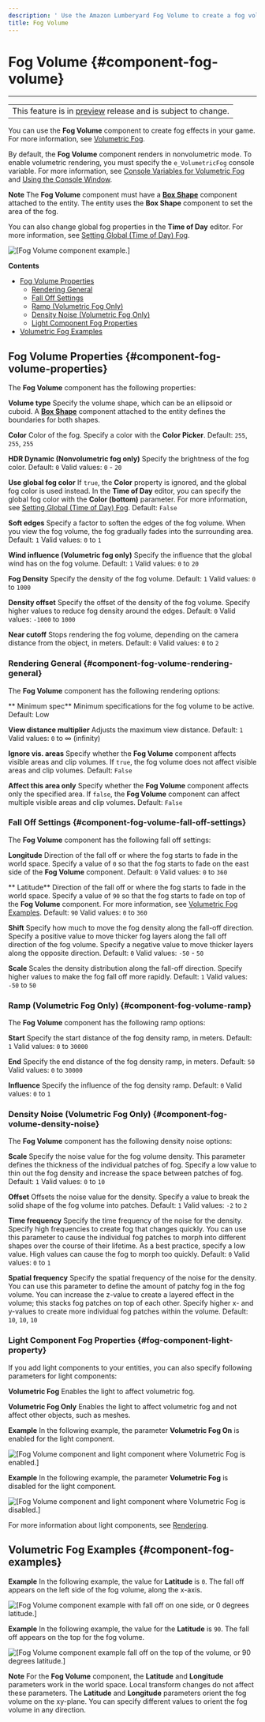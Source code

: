 ```yaml
---
description: ' Use the Amazon Lumberyard Fog Volume to create a fog volume in your game. '
title: Fog Volume
---
```

# Fog Volume {#component-fog-volume}


****

|  |
| --- |
| This feature is in [preview](/docs/userguide/ly-glos-chap#preview) release and is subject to change\.  |

You can use the **Fog Volume** component to create fog effects in your game\. For more information, see [Volumetric Fog](/docs/userguide/rendering/fog-volumetric.md)\.

By default, the **Fog Volume** component renders in nonvolumetric mode\. To enable volumetric rendering, you must specify the `e_VolumetricFog` console variable\. For more information, see [Console Variables for Volumetric Fog](/docs/userguide/rendering/fog-volumetric-console-variables.md) and [Using the Console Window](/docs/userguide/console-intro.md)\.

**Note**
The **Fog Volume** component must have a **[Box Shape](/docs/userguide/components/shapes.md)** component attached to the entity\. The entity uses the **Box Shape** component to set the area of the fog\.

You can also change global fog properties in the **Time of Day** editor\. For more information, see [Setting Global \(Time of Day\) Fog](/docs/userguide/weather/fog-global.md)\.

![\[Fog Volume component example.\]](/images/userguide/component/fog-component-example.png)

**Contents**
+ [Fog Volume Properties](#component-fog-volume-properties)
  + [Rendering General](#component-fog-volume-rendering-general)
  + [Fall Off Settings](#component-fog-volume-fall-off-settings)
  + [Ramp \(Volumetric Fog Only\)](#component-fog-volume-ramp)
  + [Density Noise \(Volumetric Fog Only\)](#component-fog-volume-density-noise)
  + [Light Component Fog Properties](#fog-component-light-property)
+ [Volumetric Fog Examples](#component-fog-examples)

## Fog Volume Properties {#component-fog-volume-properties}

The **Fog Volume** component has the following properties:

**Volume type**
Specify the volume shape, which can be an ellipsoid or cuboid\. A **[Box Shape](/docs/userguide/components/shapes.md)** component attached to the entity defines the boundaries for both shapes\.

**Color**
Color of the fog\. Specify a color with the **Color Picker**\.
Default: `255`, `255`, `255`

**HDR Dynamic \(Nonvolumetric fog only\)**
Specify the brightness of the fog color\.
Default: `0`
Valid values: `0` - `20`

**Use global fog color**
If `true`, the **Color** property is ignored, and the global fog color is used instead\. In the **Time of Day** editor, you can specify the global fog color with the **Color \(bottom\)** parameter\. For more information, see [Setting Global \(Time of Day\) Fog](/docs/userguide/weather/fog-global.md)\.
Default: `False`

**Soft edges**
Specify a factor to soften the edges of the fog volume\. When you view the fog volume, the fog gradually fades into the surrounding area\.
Default: `1`
Valid values: `0` to `1`

**Wind influence \(Volumetric fog only\)**
Specify the influence that the global wind has on the fog volume\.
Default: `1`
Valid values: `0` to `20`

**Fog Density**
Specify the density of the fog volume\.
Default: `1`
Valid values: `0` to `1000`

**Density offset**
Specify the offset of the density of the fog volume\. Specify higher values to reduce fog density around the edges\.
Default: `0`
Valid values: `-1000` to `1000`

**Near cutoff**
Stops rendering the fog volume, depending on the camera distance from the object, in meters\.
Default: `0`
Valid values: `0` to `2`

### Rendering General {#component-fog-volume-rendering-general}

The **Fog Volume** component has the following rendering options:

** Minimum spec**
Minimum specifications for the fog volume to be active\.
Default: Low

**View distance multiplier**
Adjusts the maximum view distance\.
Default: `1`
Valid values: `0` to ∞ \(infinity\)

**Ignore vis\. areas**
Specify whether the **Fog Volume** component affects visible areas and clip volumes\. If `true`, the fog volume does not affect visible areas and clip volumes\.
Default: `False`

**Affect this area only**
Specify whether the **Fog Volume** component affects only the specified area\. If `false`, the **Fog Volume** component can affect multiple visible areas and clip volumes\.
Default: `False`

### Fall Off Settings {#component-fog-volume-fall-off-settings}

The **Fog Volume** component has the following fall off settings:

**Longitude**
Direction of the fall off or where the fog starts to fade in the world space\. Specify a value of `0` so that the fog starts to fade on the east side of the **Fog Volume** component\.
Default: `0`
Valid values: `0` to `360`

** Latitude**
Direction of the fall off or where the fog starts to fade in the world space\. Specify a value of `90` so that the fog starts to fade on top of the **Fog Volume** component\.
For more information, see [Volumetric Fog Examples](#component-fog-examples)\.
Default: `90`
Valid values: `0` to `360`

**Shift**
Specify how much to move the fog density along the fall\-off direction\. Specify a positive value to move thicker fog layers along the fall off direction of the fog volume\. Specify a negative value to move thicker layers along the opposite direction\.
Default: `0`
Valid values: `-50` - `50`

**Scale**
Scales the density distribution along the fall\-off direction\. Specify higher values to make the fog fall off more rapidly\.
Default: `1`
Valid values: `-50` to `50`

### Ramp \(Volumetric Fog Only\) {#component-fog-volume-ramp}

The **Fog Volume** component has the following ramp options:

**Start**
Specify the start distance of the fog density ramp, in meters\.
Default: `1`
Valid values: `0` to `30000`

**End**
Specify the end distance of the fog density ramp, in meters\.
Default: `50`
Valid values: `0` to `30000`

**Influence**
Specify the influence of the fog density ramp\.
Default: `0`
Valid values: `0` to `1`

### Density Noise \(Volumetric Fog Only\) {#component-fog-volume-density-noise}

The **Fog Volume** component has the following density noise options:

**Scale**
Specify the noise value for the fog volume density\. This parameter defines the thickness of the individual patches of fog\. Specify a low value to thin out the fog density and increase the space between patches of fog\.
Default: `1`
Valid values: `0` to `10`

**Offset**
Offsets the noise value for the density\. Specify a value to break the solid shape of the fog volume into patches\.
Default: `1`
Valid values: `-2` to `2`

**Time frequency**
Specify the time frequency of the noise for the density\. Specify high frequencies to create fog that changes quickly\. You can use this parameter to cause the individual fog patches to morph into different shapes over the course of their lifetime\.
As a best practice, specify a low value\. High values can cause the fog to morph too quickly\.
Default: `0`
Valid values: `0` to `1`

**Spatial frequency**
Specify the spatial frequency of the noise for the density\. You can use this parameter to define the amount of patchy fog in the fog volume\. You can increase the z\-value to create a layered effect in the volume; this stacks fog patches on top of each other\. Specify higher x\- and y\-values to create more individual fog patches within the volume\.
Default: `10`, `10`, `10`

### Light Component Fog Properties {#fog-component-light-property}

If you add light components to your entities, you can also specify following parameters for light components:

**Volumetric Fog**
Enables the light to affect volumetric fog\.

**Volumetric Fog Only**
Enables the light to affect volumetric fog and not affect other objects, such as meshes\.

**Example**
In the following example, the parameter **Volumetric Fog On** is enabled for the light component\.

![\[Fog Volume component and light component where Volumetric Fog is enabled.\]](/images/userguide/component/fog-component-example-4.png)

**Example**
In the following example, the parameter **Volumetric Fog** is disabled for the light component\.

![\[Fog Volume component and light component where Volumetric Fog is disabled.\]](/images/shared/fog-component-example-5.png)

For more information about light components, see [Rendering](/docs/userguide/components/components#component-entity-rendering)\.

## Volumetric Fog Examples {#component-fog-examples}

**Example**
In the following example, the value for **Latitude** is `0`\. The fall off appears on the left side of the fog volume, along the x\-axis\.

![\[Fog Volume component example with fall off on one side, or 0 degrees latitude.\]](/images/userguide/component/fog-component-example-2.png)

**Example**
In the following example, the value for the **Latitude** is `90`\. The fall off appears on the top for the fog volume\.

![\[Fog Volume component example fall off on the top of the volume, or 90 degrees latitude.\]](/images/userguide/component/fog-component-example-3.png)

**Note**
For the **Fog Volume** component, the **Latitude** and **Longitude** parameters work in the world space\. Local transform changes do not affect these parameters\. The **Latitude** and **Longitude** parameters orient the fog volume on the xy\-plane\. You can specify different values to orient the fog volume in any direction\.